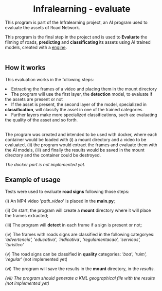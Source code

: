 <h1 align="center"> Infralearning - evaluate </h1>

This program is part of the <a ref="https://github.com/victordalosto/infralearning">Infralearning</a> project, an AI program used to evaluate the assets of Road Network.

This program is the final step in the project and is used to <b>Evaluate</b> the filming of roads, <strong>predicting</strong> and <strong>classificating </strong> its assets using AI trained models, created with a <a href=https://github.com/victordalosto/infralearning-engine>engine</a>.
<br/><br/>


<h2> How it works </h2>

This evaluation works in the following steps:

<li>Extracting the frames of a video and placing them in the mount directory</li>
<li>The program will use the first layer, the <strong>detection</strong> model, to evaluate if the assets are present or not</li>
<li>If the asset is present, the second layer of the model, specialized in <strong>classification</strong>, will classify the asset in one of the trained categories.</li>
<li>Further layers make more specialized classifications, such as: evaluating the quality of the asset and so forth.</li>

<br>

The program was created and intended to be used with docker, where each container would be loaded with (i) a mount directory and a video to be evaluated, (ii) the program would extract the frames and evaluate them with the AI models, (iii) and finally the results would be saved in the mount directory and the container could be destroyed.

<i>The docker part is not implemented yet.</i>


<h2> Example of usage</h2>

Tests were used to evaluate <strong>road signs</strong> following those steps:

(i) An MP4 video '<i>path_video</i>' is placed in the <b>main.py</b>;

(ii) On start, the program will create a <b>mount</b> directory where it will place the frames extracted;

(iii) The program will <b>detect</b> in each frame if a sign is present or not;

(iv) The frames with roads signs are classified in the following categoryes: <i>'advertencia', 'educativa', 'indicativa', 'regulamentacao', 'servicos', 'turistico'</i>

(v) The road signs can be classified in <b>quality</b> categories: <i>'boa', 'ruim', 'regular'</i> (not implemented yet)

(vi) The program will save the results in the <b>mount</b> directory, in the <i>results.

(vii) The program should generate a KML geographical file with the results (not implemented yet)